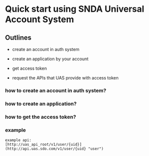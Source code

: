 # Quick start using SNDA Universal Account System #  

## Outlines ##  

* create an account in auth system  

* create an application by your account  

* get access token  

* request the APIs that UAS provide with access token  

### how to create an account in auth system?  

### how to create an application?  

### how to get the access token?  

### example ###  

    example api:  
    [http://uas_api_root/v1/user/{uid}](http://api.uas.sdo.com/v1/user/{uid} "user")

    
